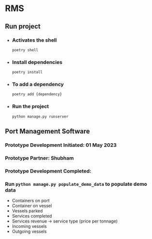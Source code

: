 # RMS

## Run project

- ### Activates the shell
  `poetry shell`
- ### Install dependencies
  `poetry install`
- ### To add a dependency
  `poetry add {dependency}`
- ### Run the project
  `python manage.py runserver`

## Port Management Software

### Prototype Development Initiated: 01 May 2023

### Prototype Partner: Shubham

### Prototype Development Completed:

### Run `python manage.py populate_demo_data` to populate demo data

- Containers on port
- Container on vessel
- Vessels parked
- Services completed
- Services revenue -> service type (price per tonnage)
- Incoming vessels
- Outgoing vessels
